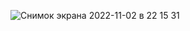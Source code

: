 
![Снимок экрана 2022-11-02 в 22 15 31](https://user-images.githubusercontent.com/113446168/199593843-54c57db5-d8a2-4b27-a112-047d84226f10.png)
